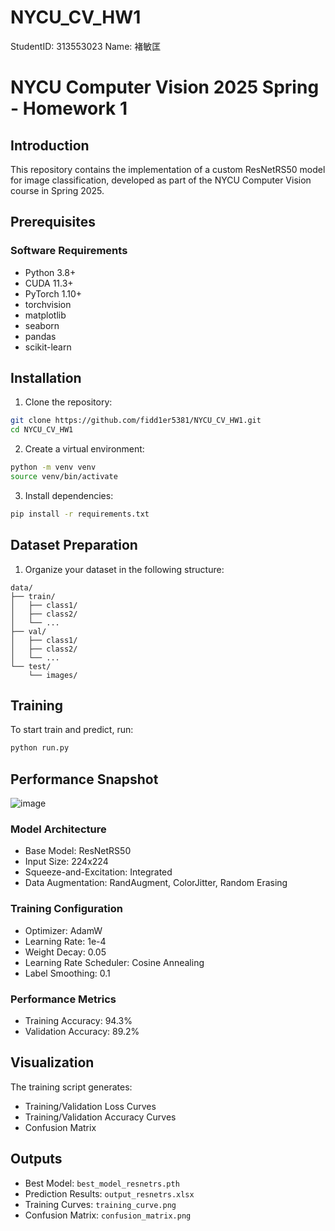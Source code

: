 # NYCU_CV_HW1

StudentID: 313553023 Name: 褚敏匡

# NYCU Computer Vision 2025 Spring - Homework 1

## Introduction

This repository contains the implementation of a custom ResNetRS50 model for image classification, developed as part of the NYCU Computer Vision course in Spring 2025.

## Prerequisites

### Software Requirements
- Python 3.8+
- CUDA 11.3+
- PyTorch 1.10+
- torchvision
- matplotlib
- seaborn
- pandas
- scikit-learn

## Installation

1. Clone the repository:
```bash
git clone https://github.com/fidd1er5381/NYCU_CV_HW1.git
cd NYCU_CV_HW1
```

2. Create a virtual environment:
```bash
python -m venv venv
source venv/bin/activate
```

3. Install dependencies:
```bash
pip install -r requirements.txt
```

## Dataset Preparation

1. Organize your dataset in the following structure:
```
data/
├── train/
│   ├── class1/
│   ├── class2/
│   └── ...
├── val/
│   ├── class1/
│   ├── class2/
│   └── ...
└── test/
    └── images/
```

## Training

To start train and predict, run:
```bash
python run.py
```

## Performance Snapshot
![image](https://github.com/user-attachments/assets/088e1200-c5bd-46db-a1c4-b5c2ce47773e)

### Model Architecture
- Base Model: ResNetRS50
- Input Size: 224x224
- Squeeze-and-Excitation: Integrated
- Data Augmentation: RandAugment, ColorJitter, Random Erasing

### Training Configuration
- Optimizer: AdamW
- Learning Rate: 1e-4
- Weight Decay: 0.05
- Learning Rate Scheduler: Cosine Annealing
- Label Smoothing: 0.1

### Performance Metrics
- Training Accuracy: 94.3%
- Validation Accuracy: 89.2%

## Visualization

The training script generates:
- Training/Validation Loss Curves
- Training/Validation Accuracy Curves
- Confusion Matrix

## Outputs

- Best Model: `best_model_resnetrs.pth`
- Prediction Results: `output_resnetrs.xlsx`
- Training Curves: `training_curve.png`
- Confusion Matrix: `confusion_matrix.png`

